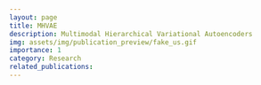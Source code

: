 ```yaml
---
layout: page
title: MHVAE
description: Multimodal Hierarchical Variational Autoencoders
img: assets/img/publication_preview/fake_us.gif
importance: 1
category: Research
related_publications: 
---
```



